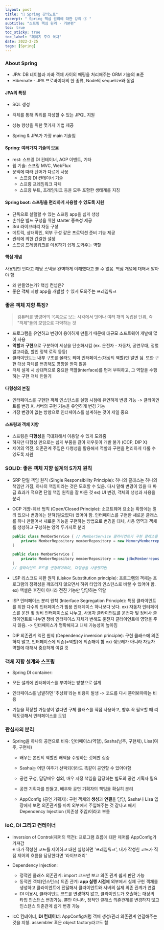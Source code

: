 ```yaml
---
layout: post
title: "📅 Spring 강의노트"
excerpt: " Spring 핵심 원리에 대한 강의 ① "
subtitle: "스프링 핵심 원리 - 기본편"
toc: true
toc_sticky: true
toc_label: "페이지 주요 목차"
date: 2022-2-25
tags: [Spring]
---
```


### About Spring 

- JPA:  DB 테이블과 자바 객체 사이의 매핑을 처리해주는 ORM 기술의 표준   
- Hibernate - JPA 프로바이더의 한 종류, Node의 sequelize와 동일
  
#### JPA의 특징

  - SQL 생성
  - 객체를 통해 쿼리를 자성할 수 있는 JPQL 지원
  - 성능 향상을 위한 몇가지 기법 제공 

  - Spring & JPA가 가장 main 기술임 

#### Spring: 여러가지 기술의 모음  

  - rest: 스프링 DI 컨테이너, AOP 이벤트, 기타
  - 웹 기술: 스프링 MVC, WebFlux  
  - 문맥에 따라 단어가 다르게 사용
    - 스프링 DI 컨테이너 기술
    - 스프링 프레임워크 자체
    - 스프링 부트, 프레임워크 등을 모두 포함한 생태계를 지칭
  
#### Spring boot: 스프링을 편리하게 사용할 수 있도록 지원 

  - 단독으로 실핼할 수 있는 스프링 app을 쉽게 생성
  - 손쉬운 빌드 구성을 위한 starter 종속성 제공
  - 3rd 라이브러리 자동 구성 
  - 메트릭, 상태확인, 외부 구성 같은 프로덕션 준비 기능 제공 
  - 관례에 의한 간결한 설정 
  - 스프링 프레임워크를 이용하기 쉽게 도와주는 역할

#### 핵심 개념

  사용법만 안다고 해당 스택을 완벽하게 이해했다고 볼 수 없음. 핵심 개념에 대해서 알아야 함
  - 왜 만들었는가? 핵심 컨셉은?
  - 좋은 객체 지향 app을 개발할 수 있게 도와주는 프레임워크

### 좋은 객체 지향 특징?

  > 컴퓨터를 명령어의 목록으로 보는 시각에서 벗어나 여러 개의 독립된 단위, 즉 "객체"들의 모임으로 파악하는 것

  - 프로그램을 유연하고 변경이 용이하게 만들기 때문에 대규모 소프트웨어 개발에 많이 사용
  - **역할**과 **구현**으로 구분하여 세상을 단순화시킴 (ex. 운전자 - 자동차, 공연무대, 정렬 알고리즘, 할인 정책 로직 등등)
  - 클라이언트는 내부 구조를 몰라도 되며 인터페이스(대상의 역할)만 알면 됨. 또한 구현 대상 자체를 변경해도 영향을 받지 않음
  - 객체 설계 시 상대적으로 중요한 역할(interface)를 먼저 부여하고, 그 역할을 수행하는 구현 객체 만들기

#### 다형성의 본질

  - 인터페이스를 구현한 객체 인스턴스를 실행 시점에 유연하게 변경 가능 -> 클라이언트를 변경 X, 서버의 구현 기능을 유연하게 변경 가능
  - 가장 변경이 없는 방향으로 인터페이스를 설계하는 것이 제일 중요

#### 스프링과 객체 지향  

  - 스프링은 **다형성**을 극대화해서 이용할 수 있게 도와줌 
  - 하지만 다형성 만으로는 쉽게 부품을 갈아 끼우듯이 개발 불가 (OCP, DIP X)
  - 제어의 역전, 의존관계 주입은 다형성을 활용해서 역할과 구현을 편리하게 다룰 수 있도록 지원  
  
### SOLID: 좋은 객체 지향 설계의 5가지 원칙

  - SRP 단일 책임 원칙 (Single Responsibility Principle): 하나의 클래스는 하나의 책임만 가짐, 하나의 책임이라는 것은 모호할 수 있음.
다시 말해 변경이 있을 때 파급 효과가 적으면 단일 책임 원칙을 잘 따른 것 ex) UI 변경, 객체의 생성과 사용을 분리  
  
  - OCP 개방-폐쇄 법칙 (Open/Closed Principle): 소프트웨어 요소는 확장에는 열려 있으나 변경에는 닫혀(필요없다) 있어야 함. 인터페이스를 구현한 
새로운 클래스를 하나 만들어서 새로운 기능을 구현하는 방법으로 변경을 대체, 사용 영역과 객체를 생성하고 구성하는 영역 두가지로 분리

    ```java
    public class MemberService { // MemberService 클라이언트가 구현 클래스를 직접 선택
        private MemberRepository memberRepository = new MemoryMemberrepository(); // 기존 코드
    }
    
    public class MemberService {
        private MemberRepository memberRepository = new jdbcMemberrepository(); // 변경 코드
    }
    // 클라이언트 코드를 변경해야하며, 다형성을 사용했지만 
    ```

  - LSP 리스코프 치환 원칙 (Liskov Substitution principle): 프로그램의 객체는 프로그램의 정확성을 깨뜨리지 않으면서 하위 타입의 인스턴스로 
바꿀 수 있어야 함. ex) 엑셀은 후진이 아니라 전진 기능만 담당하는 역할  
      
  - ISP 인터페이스 분리 원칙 (Interface Segregation Principle): 특정 클라이언트를 위한 다수의 인터페이스가 범용 인터페이스 하나보다 낫다.
ex) 자동차 인터페이스를 운전 및 정비 인터페이스로 나누고, 사용자 클라이언트를 운전자 및 정비사 클라이언트로 나누면 정비 인터페이스 자체가 변해도 운전자
클라이언트에 영향을 주지 않음. -> 인터페이스가 명확해지고 대체 가능성이 높아짐  
    
  - DIP 의존관계 역전 원칙 (Dependency inversion principle): 구현 클래스에 의존하지 말고, 인터페이스에 의존(=역할)에 의존해야 함 
  ex) 쉐보레가 아니라 자동차 역할에 대해서 중요하게 여길 것


### 객체 지향 설계와 스프링 

  - Spring DI container: 
  - 모든 설계에 인터페이스를 부여하는 방향으로 설계

  - 인터페이스를 남발하면 '추상화'라는 비용이 발생 -> 코드를 다시 뜯어봐야하는 비용
  - 기능을 확장할 가능성이 없다면 구체 클래스를 직접 사용하고, 향후 꼭 필요할 때 리팩토링해서 인터페이스를 도입

### 관심사의 분리 

  - Spring을 하나의 공연으로 비유: 인터페이스(역할), Sasha(남주, 구현체), Lisa(여주, 구현체) 
    - 배우는 본인의 역할인 배역을 수행하는 것에만 집중  
    - Sasha는 어떤 여주가 선택되더라도 똑같이 공연할 수 있어야함  
    - 공연 구성, 담당배우 섭외, 배우 지정 책임을 담당하는 별도의 공연 기획자 필요  
    - 공연 기획자를 만들고, 배우와 공연 기획자의 책임을 확실히 분리   

    - AppConfig (공연 기획자): 구현 객체의 **생성**과 **연결**을 담당, Sasha나 Lisa 입장에서 보면 의존관계를 마치 외부에서 주입해주는 것 
    같다고 해서 Dependency Injection (의존성 주입)이라고 부름

### IoC, DI 그리고 컨테이너

  - Inversion of Control(제어의 역전): 프로그램 흐름에 대한 제어를 AppConfig가 가져감  
  ※ 내가 작성한 코드를 제어하고 대신 실행하면 '프레임워크', 내가 작성한 코드가 직접 제어의 흐름을 담당한다면 '라이브러리'

  - Dependency Injection: 
    - 정적인 클래스 의존관계: import 코드만 보고 의존 관계 쉽게 판단 가능
    - 동적인 객체(인스턴스) 의존 관계: **app 실행 시점**에 외부에서 실제 구현 객체를 생성하고 클라이언트에 전달해서 클라이언트와 서버의 실제
    의존 관계가 연결
    - DI 이용시, 클라이언트 코드를 변경하지 않고, 클라이언트가 호출하는 대상의 타입 인스턴스 변경가능. 뿐만 아니라, 정적인 클래스 의존관계를 
    변경하지 않고 인스턴스 의존관계 쉽게 변경 가능
    
  - IcC 컨테이너, **DI 컨테이너**: AppConfig처럼 객체 생성/관리 의존관계 연결해주는 것을 지칭. assembler 혹은 object factory라고도 함

